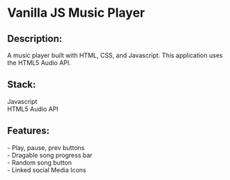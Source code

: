 <h1>Vanilla JS Music Player </h1>



<h2>Description:</h2>
A music player built with HTML, CSS, and Javascript. This application uses the HTML5 Audio API.

<h2>Stack:</h2>
Javascript <br/>
HTML5 Audio API



<h2>Features: </h2>
- Play, pause, prev buttons <br/>
- Dragable song progress bar <br/>
- Random song button <br/>
- Linked social Media Icons
